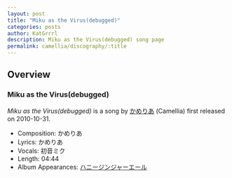 ```yaml
---
layout: post
title: "Miku as the Virus(debugged)"
categories: posts
author: KatGrrrl
description: Miku as the Virus(debugged) song page
permalink: camellia/discography/:title
---
```


## Overview

### Miku as the Virus(debugged)

*Miku as the Virus(debugged)* is a song by [かめりあ](/camellia) (Camellia) first released on 2010-10-31.

* Composition: かめりあ
* Lyrics: かめりあ
* Vocals: 初音ミク
* Length: 04:44
* Album Appearances: [ハニージンジャーエール](/camellia/albums/honey-ginjer-ale)
